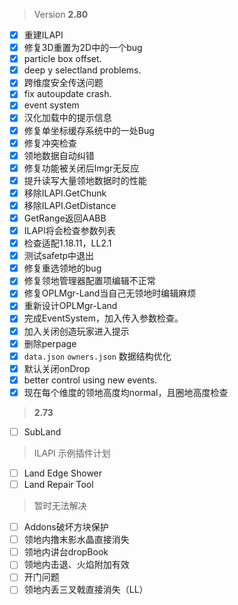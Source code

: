 > Version **2.80**
 - [x] 重建ILAPI
 - [x] 修复3D重置为2D中的一个bug
 - [x] particle box offset.
 - [x] deep y selectland problems.
 - [x] 跨维度安全传送问题
 - [x] fix autoupdate crash.
 - [x] event system
 - [x] 汉化加载中的提示信息
 - [x] 修复单坐标缓存系统中的一处Bug
 - [x] 修复冲突检查
 - [x] 领地数据自动纠错
 - [x] 修复功能被关闭后lmgr无反应
 - [x] 提升读写大量领地数据时的性能
 - [x] 移除ILAPI.GetChunk
 - [x] 移除ILAPI.GetDistance
 - [x] GetRange返回AABB
 - [x] ILAPI将会检查参数列表
 - [x] 检查适配1.18.11，LL2.1
 - [x] 测试safetp中退出
 - [x] 修复重选领地的bug
 - [x] 修复领地管理器配置项编辑不正常
 - [x] 修复OPLMgr-Land当自己无领地时编辑麻烦
 - [x] 重新设计OPLMgr-Land
 - [x] 完成EventSystem，加入传入参数检查。
 - [x] 加入关闭创造玩家进入提示
 - [x] 删除perpage
 - [x] `data.json` `owners.json` 数据结构优化
 - [x] 默认关闭onDrop
 - [x] better control using new events.
 - [x] 现在每个维度的领地高度均normal，且圈地高度检查

> **2.73**
 - [ ] SubLand

> ILAPI 示例插件计划
 - [ ] Land Edge Shower
 - [ ] Land Repair Tool

> 暂时无法解决
 - [ ] Addons破坏方块保护
 - [ ] 领地内撸末影水晶直接消失
 - [ ] 领地内讲台dropBook
 - [ ] 领地内击退、火焰附加有效
 - [ ] 开门问题
 - [ ] 领地内丢三叉戟直接消失（LL）